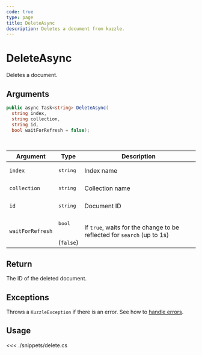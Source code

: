 ```yaml
---
code: true
type: page
title: DeleteAsync
description: Deletes a document from kuzzle.
---
```


# DeleteAsync

Deletes a document.

## Arguments

```csharp
public async Task<string> DeleteAsync(
  string index, 
  string collection, 
  string id, 
  bool waitForRefresh = false);

```

<br/>

| Argument     | Type                                 | Description     |
| ------------ | ------------------------------------ | --------------- |
| `index`      | <pre>string</pre>        | Index name      |
| `collection` | <pre>string</pre>        | Collection name |
| `id`         | <pre>string</pre>        | Document ID     |
| `waitForRefresh`   | <pre>bool</pre><br/>(`false`)       | If `true`, waits for the change to be reflected for `search` (up to 1s)           |

## Return

The ID of the deleted document.

## Exceptions

Throws a `KuzzleException` if there is an error. See how to [handle errors](/sdk/csharp/2/essentials/error-handling).

## Usage

<<< ./snippets/delete.cs
